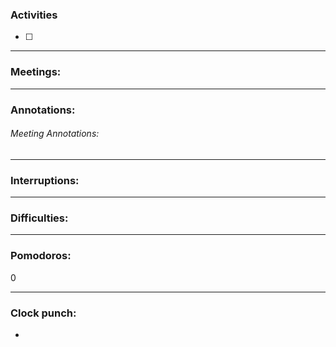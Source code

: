 

### Activities

- [ ]

---

### Meetings:

---

### Annotations:

###### Meeting Annotations:

---

### Interruptions:

---

### Difficulties:

---

### Pomodoros:

0

---

### Clock punch:

-
